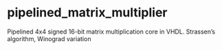 # pipelined_matrix_multiplier
Pipelined 4x4 signed 16-bit matrix multiplication core in VHDL. Strassen’s algorithm, Winograd variation
